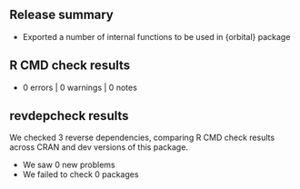 ## Release summary

- Exported a number of internal functions to be used in {orbital} package

## R CMD check results

* 0 errors | 0 warnings | 0 notes

## revdepcheck results

We checked 3 reverse dependencies, comparing R CMD check results across CRAN and dev versions of this package.

 * We saw 0 new problems
 * We failed to check 0 packages
